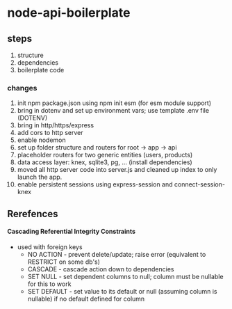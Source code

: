 # node-api-boilerplate

## steps
 1. structure
 2. dependencies
 3. boilerplate code


### changes
1.  init npm package.json using npm init esm (for esm module support)
2.  bring in dotenv and set up environment vars; use template .env file (DOTENV)
3.  bring in http/https/express
4.  add cors to http server
5.  enable nodemon
6.  set up folder structure and routers for root -> app -> api
7.  placeholder routers for two generic entities (users, products)
8.  data access layer: knex, sqlite3, pg, ... (install dependencies)
9.  moved all http server code into server.js and cleaned up index to only launch the app.
10. enable persistent sessions using express-session and connect-session-knex


## Rerefences

#### Cascading Referential Integrity Constraints
- used with foreign keys
  - NO ACTION - prevent delete/update; raise error (equivalent to RESTRICT on some db's)
  - CASCADE - cascade action down to dependencies
  - SET NULL - set dependent columns to null; column must be nullable for this to work
  - SET DEFAULT - set value to its default or null (assuming column is nullable) if no default defined for column

